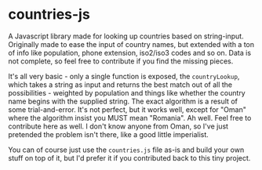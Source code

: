 # countries-js

A Javascript library made for looking up countries based on string-input.
Originally made to ease the input of country names, but extended with a ton of info like population, phone extension, iso2/iso3 codes and so on. Data is not complete, so feel free to contribute if you find the missing pieces.

It's all very basic - only a single function is exposed, the `countryLookup`, which takes a string as input and returns the best match out of all the possibilities - weighted by population and things like whether the country name begins with the supplied string. The exact algorithm is a result of some trial-and-error. It's not perfect, but it works well, except for "Oman" where the algorithm insist you MUST mean "Romania". Ah well. Feel free to contribute here as well. I don't know anyone from Oman, so I've just pretended the problem isn't there, like a good little imperialist.

You can of course just use the `countries.js` file as-is and build your own stuff on top of it, but I'd prefer it if you contributed back to this tiny project.
